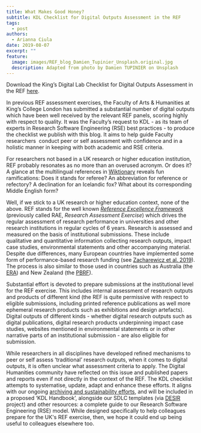 ```yaml
---
title: What Makes Good Honey?
subtitle: KDL Checklist for Digital Outputs Assessment in the REF
tags:
  - post
authors:
  - Arianna Ciula
date: 2019-08-07
excerpt: ""
feature:
  image: images/REF_blog_Damien_Tupinier_Unsplash.original.jpg
  description: Adapted from photo by Damien TUPINIER on Unsplash
---
```


Download the King’s Digital Lab Checklist for Digital Outputs Assessment in the REF [here](http://doi.org/10.5281/zenodo.3361580).

In previous REF assessment exercises, the Faculty of Arts & Humanities at King’s College London has submitted a substantial number of digital outputs which have been well received by the relevant REF panels, scoring highly with respect to quality. It was the Faculty’s request to KDL - as its team of experts in Research Software Engineering (RSE) best practices - to produce the checklist we publish with this blog. It aims to help guide Faculty researchers  conduct peer or self assessment with confidence and in a holistic manner in keeping with both academic and RSE criteria.

For researchers not based in a UK research or higher education institution, REF probably resonates as no more than an overused acronym. Or does it? A glance at the multilingual references in [Wiktionary](https://en.wiktionary.org/wiki/ref) reveals fun ramifications: Does it stands for referee? An abbreviation for reference or refectory? A declination for an Icelandic fox? What about its corresponding Middle English form?

Well, if we stick to a UK research or higher education context, none of the above. REF stands for the well known _[Reference Excellence Framework](https://www.ref.ac.uk/)_ (previously called RAE, _Research Assessment Exercise_) which drives the regular assessment of research performance in universities and other research institutions in regular cycles of 6 years. Research is assessed and measured on the basis of institutional submissions. These include qualitative and quantitative information collecting research outputs, impact case studies, environmental statements and other accompanying material.  Despite due differences, many European countries have implemented some form of performance-based research funding (see [Zacharewicz et al. 2019](https://doi.org/10.1093/scipol/scy041)). The process is also similar to those used in countries such as Australia (the [ERA](https://www.arc.gov.au/excellence-research-australia)) and New Zealand (the [PBRF](https://www.tec.govt.nz/funding/funding-and-performance/funding/fund-finder/performance-based-research-fund/)).

Substantial effort is devoted to prepare submissions at the institutional level for the REF exercise. This includes internal assessment of research outputs and products of different kind (the REF is quite permissive with respect to eligible submissions, including printed reference publications as well more ephemeral research products such as exhibitions and design artefacts). Digital outputs of different kinds - whether digital research outputs such as digital publications, digital research products underpinning impact case studies, websites mentioned in environmental statements or in other narrative parts of an institutional submission - are also eligible for submission.

While researchers in all disciplines have developed refined mechanisms to peer or self assess ‘traditional’ research outputs, when it comes to digital outputs, it is often unclear what assessment criteria to apply. The Digital Humanities community have reflected on this issue and published papers and reports even if not directly in the context of the REF. The KDL checklist attempts to systematise, update, adapt and enhance these efforts. It aligns with our ongoing [archiving and sustainability efforts](/our-work/archiving-sustainability/), and will be included in a proposed ‘KDL Handbook’, alongside our SDLC templates (via [DESIR](/our-work/dariah-desir/) project) and other resources: a complete guide to our Research Software Engineering (RSE) model. While designed specifically to help colleagues prepare for the UK's REF exercise, then, we hope it could end up being useful to colleagues elsewhere too.
